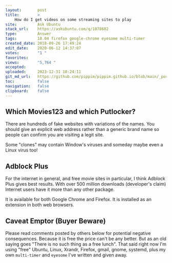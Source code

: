 ```yaml
---
layout:       post
title:        >
    How do I get videos on some streaming sites to play
site:         Ask Ubuntu
stack_url:    https://askubuntu.com/q/1078682
type:         Answer
tags:         18.04 firefox google-chrome eyesome multi-timer
created_date: 2018-09-26 17:49:24
edit_date:    2020-06-12 14:37:07
votes:        "1 "
favorites:    
views:        "5,764 "
accepted:     
uploaded:     2023-12-31 10:24:11
git_md_url:   https://github.com/pippim/pippim.github.io/blob/main/_posts/2018/2018-09-26-How-do-I-get-videos-on-some-streaming-sites-to-play.md
toc:          false
navigation:   false
clipboard:    false
---
```


## Which Movies123 and which Putlocker?

There are hundreds of fake websites with variations of the names. You should give an explicit web address rather than a generic brand name so people can confirm you are visiting a legit site.

Some "clones" may contain Window's viruses and someday maybe even a Linux virus too!

## Adblock Plus

For the internet in general, and free movie sites in particular, I think Adblock Plus gives best results. With over 500 million downloads (developer's claim) Internet users have it more than any other package.

It is available for both Google Chrome and Firefox. It is installed as an extension in both web browsers.

## Caveat Emptor (Buyer Beware)

Please read comments posted by others below for potential negative consequences.  Because it is free the price can't be any better. But as an old saying goes "There is no such thing as a free lunch". That said right now I'm using "free" Ubuntu, Linux, Xrandr, Firefox, gmail, gnome, systemd, plus my own `multi-timer` and `eyesome` I've written and given away.
